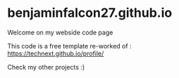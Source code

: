# benjaminfalcon27.github.io

Welcome on my webside code page

This code is a free template re-worked of : https://technext.github.io/profile/

Check my other projects :)
